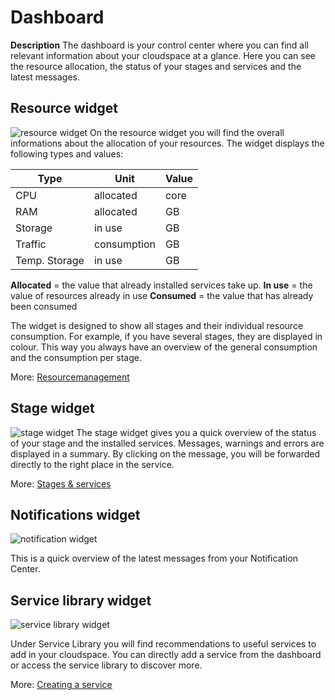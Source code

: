 ﻿---
sidebar_position: 2
---

# Dashboard

**Description**
The dashboard is your control center where you can find all relevant information about your cloudspace at a glance.
Here you can see the resource allocation, the status of your stages and services and the latest messages.

## Resource widget
![resource widget](https://api.mogenius.com/file/id/61e9457a-abde-4cac-95f8-1bf5d5d4c934)
On the resource widget you will find the overall informations about the allocation of your resources. The widget displays the following types and values:

|Type|Unit  |Value|
|--|--|--|
| CPU | allocated |core|
| RAM | allocated |GB|
| Storage | in use |GB|
| Traffic | consumption |GB|
| Temp. Storage | in use |GB|

**Allocated** = the value that already installed services take up.
**In use** = the value of resources already in use
**Consumed** = the value that has already been consumed

The widget is designed to show all stages and their individual resource consumption. For example, if you have several stages, they are displayed in colour. This way you always have an overview of the general consumption and the consumption per stage.

More: [Resourcemanagement](./../cloud-management/resource-management.md)

## Stage widget
![stage widget](https://api.mogenius.com/file/id/3ecb3ef8-9d8a-4ffe-9e30-bcb677cbc6d1)
The stage widget gives you a quick overview of the status of your stage and the installed services. Messages, warnings and errors are displayed in a summary. By clicking on the message, you will be forwarded directly to the right place in the service.  

More: [Stages & services](stages-and-services.md)

## Notifications widget
![notification widget](https://api.mogenius.com/file/id/2143c80c-fa34-4f1b-ad75-825950aa60a0)

This is a quick overview of the latest messages from your Notification Center.

## Service library widget

![service library widget](https://api.mogenius.com/file/id/be76547a-768b-4f5e-a4e4-55d24bc3ecfb)

Under Service Library you will find recommendations to useful services to add in your cloudspace. You can directly add a service from the dashboard or access the service library to discover more.

More: [Creating a service](services.md)
